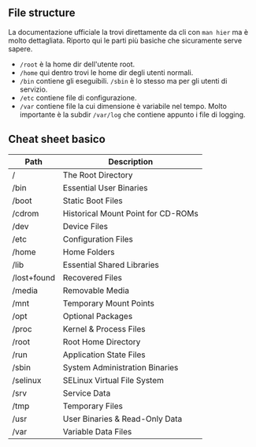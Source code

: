 ## File structure

La documentazione ufficiale la trovi direttamente da cli con `man hier` ma è molto dettagliata. Riporto qui le parti più basiche che sicuramente serve sapere.

- `/root` è la home dir dell'utente root.
- `/home` qui dentro trovi le home dir degli utenti normali.
- `/bin` contiene gli eseguibili. `/sbin` è lo stesso ma per gli utenti di servizio.
- `/etc` contiene file di configurazione.
- `/var` contiene file la cui dimensione è variabile nel tempo. Molto importante è la subdir `/var/log` che contiene appunto i file di logging.

## Cheat sheet basico

| Path          | Description                                |
|---------------|--------------------------------------------|
| /             | The Root Directory                         |
| /bin          | Essential User Binaries                    |
| /boot         | Static Boot Files                          |
| /cdrom        | Historical Mount Point for CD-ROMs         |
| /dev          | Device Files                               |
| /etc          | Configuration Files                        |
| /home         | Home Folders                               |
| /lib          | Essential Shared Libraries                 |
| /lost+found   | Recovered Files                            |
| /media        | Removable Media                            |
| /mnt          | Temporary Mount Points                     |
| /opt          | Optional Packages                          |
| /proc         | Kernel & Process Files                     |
| /root         | Root Home Directory                        |
| /run          | Application State Files                    |
| /sbin         | System Administration Binaries             |
| /selinux      | SELinux Virtual File System                |
| /srv          | Service Data                               |
| /tmp          | Temporary Files                            |
| /usr          | User Binaries & Read-Only Data             |
| /var          | Variable Data Files                        |
